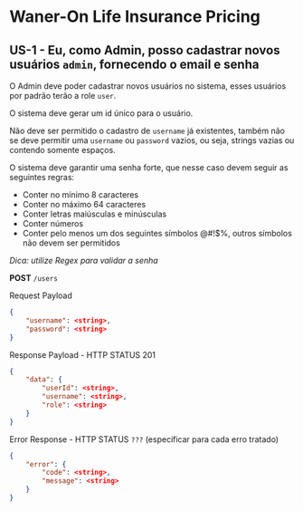 # Waner-On Life Insurance Pricing

## US-1 - Eu, como Admin, posso cadastrar novos usuários `admin`, fornecendo o email e senha

O Admin deve poder cadastrar novos usuários no sistema, esses usuários por padrão terão a role `user`.

O sistema deve gerar um id único para o usuário.

Não deve ser permitido o cadastro de `username` já existentes, também não se deve permitir uma `username` ou `password` vazios, ou seja, strings vazias ou contendo somente espaços.

O sistema deve garantir uma senha forte, que nesse caso devem seguir as seguintes regras:
- Conter no mínimo 8 caracteres
- Conter no máximo 64 caracteres
- Conter letras maiúsculas e minúsculas
- Conter números
- Conter pelo menos um dos seguintes símbolos @#!$%, outros símbolos não devem ser permitidos

*Dica: utilize Regex para validar a senha*

**POST** `/users`

Request Payload
```json
{
    "username": <string>,
    "password": <string>
}
```

Response Payload - HTTP STATUS 201
```json
{
    "data": {
        "userId": <string>,
        "username": <string>,
        "role": <string>
    }
}
```

Error Response - HTTP STATUS `???` (especificar para cada erro tratado)
```json
{
    "error": {
        "code": <string>,
        "message": <string>
    }
}
```
